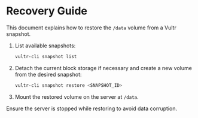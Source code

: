 # Recovery Guide

This document explains how to restore the `/data` volume from a Vultr snapshot.

1. List available snapshots:
   ```bash
   vultr-cli snapshot list
   ```
2. Detach the current block storage if necessary and create a new volume from the desired snapshot:
   ```bash
   vultr-cli snapshot restore <SNAPSHOT_ID>
   ```
3. Mount the restored volume on the server at `/data`.

Ensure the server is stopped while restoring to avoid data corruption.
